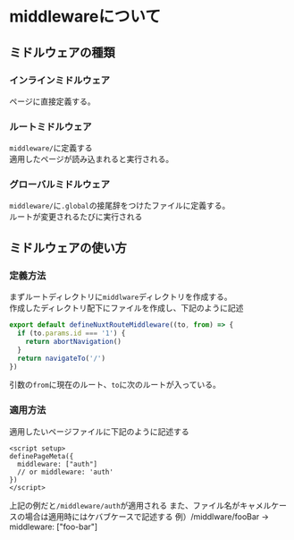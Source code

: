 # middlewareについて
## ミドルウェアの種類
### インラインミドルウェア  
ページに直接定義する。  
### ルートミドルウェア
`middleware/`に定義する  
適用したページが読み込まれると実行される。
### グローバルミドルウェア
`middleware/`に`.global`の接尾辞をつけたファイルに定義する。  
ルートが変更されるたびに実行される

## ミドルウェアの使い方
### 定義方法
まずルートディレクトリに`middlware`ディレクトリを作成する。  
作成したディレクトリ配下にファイルを作成し、下記のように記述
```vue.js
export default defineNuxtRouteMiddleware((to, from) => {
  if (to.params.id === '1') {
    return abortNavigation()
  }
  return navigateTo('/')
})
```
引数の`from`に現在のルート、`to`に次のルートが入っている。

### 適用方法
適用したいページファイルに下記のように記述する
```
<script setup>
definePageMeta({
  middleware: ["auth"]
  // or middleware: 'auth'
})
</script>
```
上記の例だと`/middleware/auth`が適用される
また、ファイル名がキャメルケースの場合は適用時にはケバブケースで記述する
例）/middlware/fooBar → middleware: ["foo-bar"]